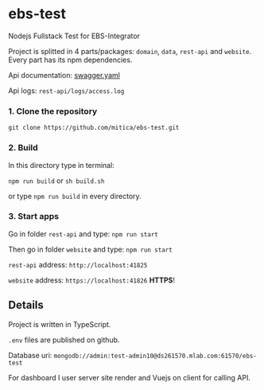 # ebs-test

Nodejs Fullstack Test for EBS-Integrator

Project is splitted in 4 parts/packages: `domain`, `data`, `rest-api` and `website`.
Every part has its npm dependencies.

Api documentation: [swagger.yaml](rest-api/swagger.yaml)

Api logs: `rest-api/logs/access.log`

### 1. Clone the repository

`git clone https://github.com/mitica/ebs-test.git`

### 2. Build

In this directory type in terminal: 

`npm run build` or `sh build.sh`

or type `npm run build` in every directory.

### 3. Start apps

Go in folder `rest-api` and type: `npm run start`

Then go in folder `website` and type: `npm run start`

`rest-api` address: `http://localhost:41825`

`website` address: `https://localhost:41826` **HTTPS**!


## Details

Project is written in TypeScript.

`.env` files are published on github.

Database uri: `mongodb://admin:test-admin10@ds261570.mlab.com:61570/ebs-test`

For dashboard I user server site render and Vuejs on client for calling API.
